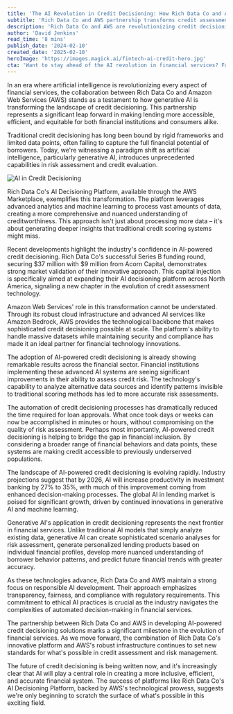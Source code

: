 ```yaml
---
title: 'The AI Revolution in Credit Decisioning: How Rich Data Co and AWS Are Reshaping Financial Services'
subtitle: 'Rich Data Co and AWS partnership transforms credit assessment with AI'
description: 'Rich Data Co and AWS are revolutionizing credit decisioning through AI innovation. Their partnership leverages generative AI and advanced analytics to transform traditional lending practices, making credit assessment more accurate, efficient, and inclusive. With a recent $37M Series B funding round, Rich Data Co is expanding its AI decisioning platform across North America, while AWS provides the robust infrastructure needed for this financial evolution.'
author: 'David Jenkins'
read_time: '8 mins'
publish_date: '2024-02-10'
created_date: '2025-02-10'
heroImage: 'https://images.magick.ai/fintech-ai-credit-hero.jpg'
cta: 'Want to stay ahead of the AI revolution in financial services? Follow us on LinkedIn for the latest insights on how technology is transforming credit decisioning and reshaping the future of finance.'
---
```


In an era where artificial intelligence is revolutionizing every aspect of financial services, the collaboration between Rich Data Co and Amazon Web Services (AWS) stands as a testament to how generative AI is transforming the landscape of credit decisioning. This partnership represents a significant leap forward in making lending more accessible, efficient, and equitable for both financial institutions and consumers alike.

Traditional credit decisioning has long been bound by rigid frameworks and limited data points, often failing to capture the full financial potential of borrowers. Today, we're witnessing a paradigm shift as artificial intelligence, particularly generative AI, introduces unprecedented capabilities in risk assessment and credit evaluation.

![AI in Credit Decisioning](https://i.magick.ai/PIXE/1739218028060_magick_img.webp)

Rich Data Co's AI Decisioning Platform, available through the AWS Marketplace, exemplifies this transformation. The platform leverages advanced analytics and machine learning to process vast amounts of data, creating a more comprehensive and nuanced understanding of creditworthiness. This approach isn't just about processing more data – it's about generating deeper insights that traditional credit scoring systems might miss.

Recent developments highlight the industry's confidence in AI-powered credit decisioning. Rich Data Co's successful Series B funding round, securing $37 million with $9 million from Acorn Capital, demonstrates strong market validation of their innovative approach. This capital injection is specifically aimed at expanding their AI decisioning platform across North America, signaling a new chapter in the evolution of credit assessment technology.

Amazon Web Services' role in this transformation cannot be understated. Through its robust cloud infrastructure and advanced AI services like Amazon Bedrock, AWS provides the technological backbone that makes sophisticated credit decisioning possible at scale. The platform's ability to handle massive datasets while maintaining security and compliance has made it an ideal partner for financial technology innovations.

The adoption of AI-powered credit decisioning is already showing remarkable results across the financial sector. Financial institutions implementing these advanced AI systems are seeing significant improvements in their ability to assess credit risk. The technology's capability to analyze alternative data sources and identify patterns invisible to traditional scoring methods has led to more accurate risk assessments.

The automation of credit decisioning processes has dramatically reduced the time required for loan approvals. What once took days or weeks can now be accomplished in minutes or hours, without compromising on the quality of risk assessment. Perhaps most importantly, AI-powered credit decisioning is helping to bridge the gap in financial inclusion. By considering a broader range of financial behaviors and data points, these systems are making credit accessible to previously underserved populations.

The landscape of AI-powered credit decisioning is evolving rapidly. Industry projections suggest that by 2026, AI will increase productivity in investment banking by 27% to 35%, with much of this improvement coming from enhanced decision-making processes. The global AI in lending market is poised for significant growth, driven by continued innovations in generative AI and machine learning.

Generative AI's application in credit decisioning represents the next frontier in financial services. Unlike traditional AI models that simply analyze existing data, generative AI can create sophisticated scenario analyses for risk assessment, generate personalized lending products based on individual financial profiles, develop more nuanced understanding of borrower behavior patterns, and predict future financial trends with greater accuracy.

As these technologies advance, Rich Data Co and AWS maintain a strong focus on responsible AI development. Their approach emphasizes transparency, fairness, and compliance with regulatory requirements. This commitment to ethical AI practices is crucial as the industry navigates the complexities of automated decision-making in financial services.

The partnership between Rich Data Co and AWS in developing AI-powered credit decisioning solutions marks a significant milestone in the evolution of financial services. As we move forward, the combination of Rich Data Co's innovative platform and AWS's robust infrastructure continues to set new standards for what's possible in credit assessment and risk management.

The future of credit decisioning is being written now, and it's increasingly clear that AI will play a central role in creating a more inclusive, efficient, and accurate financial system. The success of platforms like Rich Data Co's AI Decisioning Platform, backed by AWS's technological prowess, suggests we're only beginning to scratch the surface of what's possible in this exciting field.